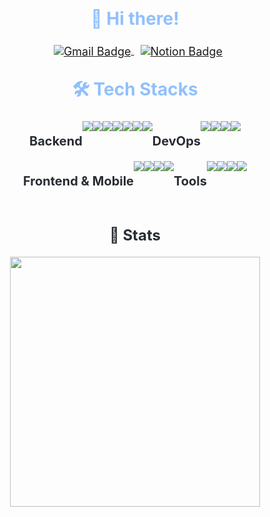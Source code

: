 <div align="center">
    <h2 style="color: #91c0fd; font-size: 28px; font-weight: bold; margin-top: 30px;"> 👋 Hi there! </h2>
    <p style="color: #282d33; font-size: 18px; margin-top: 10px;">
        <a href="mailto:cuke709@gmail.com">
            <img src="https://img.shields.io/badge/Gmail-EA4335?style=flat-square&logo=Gmail&logoColor=white" alt="Gmail Badge" style="margin-left: 10px; vertical-align: middle;">
        </a>
        <a href="https://www.notion.so/">
            <img src="https://img.shields.io/badge/Notion-000000?style=flat-square&logo=Notion&logoColor=white" alt="Notion Badge" style="margin-left: 10px; vertical-align: middle;">
        </a>
    </p>
</div>

<div align="center">
    <h2 style="color: #91c0fd; font-size: 28px; font-weight: bold; margin-top: 30px;"> 🛠️ Tech Stacks </h2>
    <div style="margin: 20px auto; display: flex; flex-wrap: wrap; justify-content: center;">
        <h3 style="color: #282d33; font-size: 20px; font-weight: bold; margin-top: 20px;"> Backend </h3>
        <img src="https://img.shields.io/badge/Java-007396?style=flat-square&logo=Java&logoColor=white">
        <img src="https://img.shields.io/badge/Spring-6DB33F?style=flat-square&logo=Spring&logoColor=white">
        <img src="https://img.shields.io/badge/Spring%20Boot-6DB33F?style=flat-square&logo=Spring%20Boot&logoColor=white">
        <img src="https://img.shields.io/badge/JUnit5-25A162?style=flat-square&logo=JUnit5&logoColor=white">
        <img src="https://img.shields.io/badge/MySQL-4479A1?style=flat-square&logo=MySQL&logoColor=white">
        <img src="https://img.shields.io/badge/Redis-DC382D?style=flat-square&logo=Redis&logoColor=white"> 
        <img src="https://img.shields.io/badge/Amazon%20EC2-FF9900?style=flat-square&logo=Amazon%20EC2&logoColor=white">
        <br/>
        <h3 style="color: #282d33; font-size: 20px; font-weight: bold; margin-top: 20px;"> DevOps </h3>
        <img src="https://img.shields.io/badge/Docker-2496ED?style=flat-square&logo=Docker&logoColor=white">
        <img src="https://img.shields.io/badge/Linux-FCC624?style=flat-square&logo=Linux&logoColor=white">
        <img src="https://img.shields.io/badge/Git-F05032?style=flat-square&logo=Git&logoColor=white">
        <img src="https://img.shields.io/badge/Github-181717?style=flat-square&logo=Github&logoColor=white">
        <br/>
        <h3 style="color: #282d33; font-size: 20px; font-weight: bold; margin-top: 20px;"> Frontend & Mobile </h3>
        <img src="https://img.shields.io/badge/Javascript-F7DF1E?style=flat-square&logo=Javascript&logoColor=white">
        <img src="https://img.shields.io/badge/IOS-000000?style=flat-square&logo=IOS&logoColor=white">
        <img src="https://img.shields.io/badge/Swift-F05138?style=flat-square&logo=Swift&logoColor=white">
        <img src="https://img.shields.io/badge/Figma-F24E1E?style=flat-square&logo=Figma&logoColor=white">
        <br/>
        <h3 style="color: #282d33; font-size: 20px; font-weight: bold; margin-top: 20px;"> Tools </h3>
        <img src="https://img.shields.io/badge/Discord-5865F2?style=flat-square&logo=Discord&logoColor=white">
        <img src="https://img.shields.io/badge/Notion-000000?style=flat-square&logo=Notion&logoColor=white">
       <img src="https://img.shields.io/badge/Slack-4A154B?style=flat-square&logo=Slack&logoColor=white">
      <img src="https://img.shields.io/badge/Postman-FF6C37?style=flat-square&logo=Postman&logoColor=white">
    </div>
</div>


<div align="center">
    <h2 style="color: #282d33; font-size: 24px; font-weight: bold; margin-top: 40px;"> 🏅 Stats </h2>
    <div style="margin: 20px auto; text-align: center;">
        <img src="https://github-readme-stats.vercel.app/api?username=Jin0Yun&show_icons=true&theme=radical" width="400"/>
    </div>
</div>
